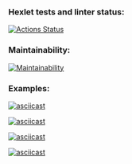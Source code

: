 ### Hexlet tests and linter status:
[![Actions Status](https://github.com/anastasiia-nez/python-project-49/workflows/hexlet-check/badge.svg)](https://github.com/anastasiia-nez/python-project-49/actions)

### Maintainability:
[![Maintainability](https://api.codeclimate.com/v1/badges/d8cb7553b2ceef7c8dd2/maintainability)](https://codeclimate.com/github/anastasiia-nez/python-project-49/maintainability)

### Examples:
[![asciicast](https://asciinema.org/a/5jG4VIkF3tcjBRfiBycFJZKgC.svg)](https://asciinema.org/a/5jG4VIkF3tcjBRfiBycFJZKgC)

[![asciicast](https://asciinema.org/a/573440.svg)](https://asciinema.org/a/573440)

[![asciicast](https://asciinema.org/a/573624.svg)](https://asciinema.org/a/573624)

[![asciicast](https://asciinema.org/a/574996.svg)](https://asciinema.org/a/574996)

